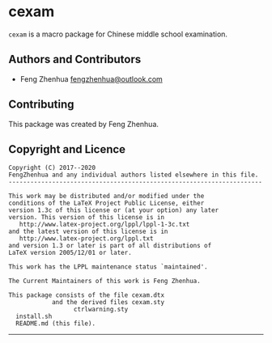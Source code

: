 cexam
=====

`cexam` is a macro package for  Chinese middle school examination.

Authors and Contributors
------------------------
* Feng Zhenhua <fengzhenhua@outlook.com>

Contributing
------------
This package was created by Feng Zhenhua.

Copyright and Licence
---------------------
    Copyright (C) 2017--2020
    FengZhenhua and any individual authors listed elsewhere in this file.
    ----------------------------------------------------------------------

    This work may be distributed and/or modified under the
    conditions of the LaTeX Project Public License, either
    version 1.3c of this license or (at your option) any later
    version. This version of this license is in
       http://www.latex-project.org/lppl/lppl-1-3c.txt
    and the latest version of this license is in
       http://www.latex-project.org/lppl.txt
    and version 1.3 or later is part of all distributions of
    LaTeX version 2005/12/01 or later.

    This work has the LPPL maintenance status `maintained'.

    The Current Maintainers of this work is Feng Zhenhua.

    This package consists of the file cexam.dtx
                and the derived files cexam.sty
                      ctrlwarning.sty
      install.sh
      README.md (this file).
  ------------------------------------------------------------------------------
